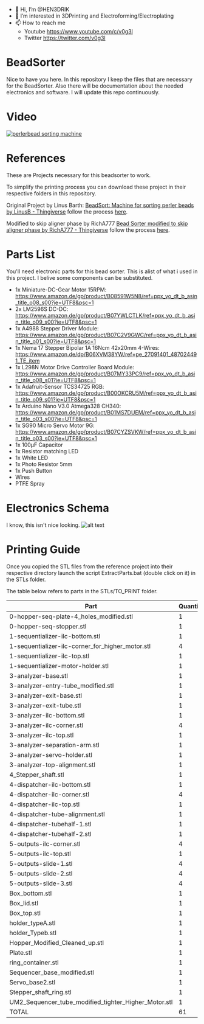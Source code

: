  - 👋 Hi, I’m @HEN3DRIK
 - 👀 I’m interested in 3DPrinting and Electroforming/Electroplating
 - 📫 How to reach me 
   - Youtube https://www.youtube.com/c/v0g3l
   - Twitter https://twitter.com/v0g3l

# BeadSorter
Nice to have you here. In this repository I keep the files that are necessary for the BeadSorter. Also there will be documentation about the needed electronics and software. I will update this repo continuously.

# Video
[![perlerbead sorting machine](https://img.youtube.com/vi/CX-w85ZC5AQ/0.jpg)](https://www.youtube.com/watch?v=CX-w85ZC5AQ)

# References
These are Projects necessary for this beadsorter to work.

To simplify the printing process you can download these project in their respective folders in this repository.

Original Project by Linus Barth:
[BeadSort: Machine for sorting perler beads by LinusB - Thingiverse](https://www.thingiverse.com/thing:2598302) follow the process [here](STLs/LinusB/README.md).

Modified to skip aligner phase by RichA777
[Bead Sorter modified to skip aligner phase by RichA777 - Thingiverse](https://www.thingiverse.com/thing:4507571) follow the process [here](STLs/RichA777/README.md).

# Parts List
You'll need electronic parts for this bead sorter. This is alist of what i used in this project. I belive some components can be substituted.

- 1x Miniature-DC-Gear Motor 15RPM: https://www.amazon.de/gp/product/B08591W5N8/ref=ppx_yo_dt_b_asin_title_o08_s00?ie=UTF8&psc=1
- 2x LM2596S DC-DC: https://www.amazon.de/gp/product/B07YWLCTLK/ref=ppx_yo_dt_b_asin_title_o09_s00?ie=UTF8&psc=1
- 1x A4988 Stepper Driver Module: https://www.amazon.de/gp/product/B07C2V9GWC/ref=ppx_yo_dt_b_asin_title_o01_s00?ie=UTF8&psc=1
- 1x Nema 17 Stepper Bipolar 1A 16Ncm 42x20mm 4-Wires: https://www.amazon.de/dp/B06XVM38YW/ref=pe_27091401_487024491_TE_item
- 1x L298N Motor Drive Controller Board Module: https://www.amazon.de/gp/product/B07MY33PC9/ref=ppx_yo_dt_b_asin_title_o08_s01?ie=UTF8&psc=1
- 1x Adafruit-Sensor TCS34725 RGB: https://www.amazon.de/gp/product/B00OKCRU5M/ref=ppx_yo_dt_b_asin_title_o09_s01?ie=UTF8&psc=1
- 1x Arduino Nano V3.0 Atmega328 CH340: https://www.amazon.de/gp/product/B01MS7DUEM/ref=ppx_yo_dt_b_asin_title_o03_s00?ie=UTF8&psc=1
- 1x SG90 Micro Servo Motor 9G: https://www.amazon.de/gp/product/B07CYZSVKW/ref=ppx_yo_dt_b_asin_title_o03_s00?ie=UTF8&psc=1
- 1x 100µF Capacitor
- 1x Resistor matching LED
- 1x White LED
- 1x Photo Resistor 5mm
- 1x Push Button
- Wires
- PTFE Spray

# Electronics Schema
I know, this isn't nice looking.
![alt text](https://github.com/HEN3DRIK/BeadSorter/blob/main/beadsorter_schema.png?raw=true)

# Printing Guide
Once you copied the STL files from the reference project into their respective directory launch the script ExtractParts.bat (double click on it) in the STLs folder.

The table below refers to parts in the STLs/TO_PRINT folder.

Part | Quantity
--- | ---
0-hopper-seq-plate-4_holes_modified.stl              | 1
0-hopper-seq-stopper.stl                             | 1
1-sequentializer-ilc-bottom.stl                      | 1
1-sequentializer-ilc-corner_for_higher_motor.stl     | 4
1-sequentializer-ilc-top.stl                         | 1
1-sequentializer-motor-holder.stl                    | 1
3-analyzer-base.stl                                  | 1
3-analyzer-entry-tube_modified.stl                   | 1
3-analyzer-exit-base.stl                             | 1
3-analyzer-exit-tube.stl                             | 1
3-analyzer-ilc-bottom.stl                            | 1
3-analyzer-ilc-corner.stl                            | 4
3-analyzer-ilc-top.stl                               | 1
3-analyzer-separation-arm.stl                        | 1
3-analyzer-servo-holder.stl                          | 1
3-analyzer-top-alignment.stl                         | 1
4_Stepper_shaft.stl                                  | 1
4-dispatcher-ilc-bottom.stl                          | 1
4-dispatcher-ilc-corner.stl                          | 4
4-dispatcher-ilc-top.stl                             | 1
4-dispatcher-tube-alignment.stl                      | 1
4-dispatcher-tubehalf-1.stl                          | 1
4-dispatcher-tubehalf-2.stl                          | 1
5-outputs-ilc-corner.stl                             | 4
5-outputs-ilc-top.stl                                | 1
5-outputs-slide-1.stl                                | 4
5-outputs-slide-2.stl                                | 4
5-outputs-slide-3.stl                                | 4
Box_bottom.stl                                       | 1
Box_lid.stl                                          | 1
Box_top.stl                                          | 1
holder_typeA.stl                                     | 1
holder_Typeb.stl                                     | 1
Hopper_Modified_Cleaned_up.stl                       | 1
Plate.stl                                            | 1
ring_container.stl                                   | 1
Sequencer_base_modified.stl                          | 1
Servo_base2.stl                                      | 1
Stepper_shaft_ring.stl                               | 1
UM2_Sequencer_tube_modified_tighter_Higher_Motor.stl | 1
TOTAL                                                | 61
